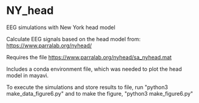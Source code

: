 # NY_head
EEG simulations with New York head model

Calculate EEG signals based on the head model from: https://www.parralab.org/nyhead/

Requires the file https://www.parralab.org/nyhead/sa_nyhead.mat

Includes a conda environment file, which was needed to plot the head model in mayavi.

To execute the simulations and store results to file, run 
"python3 make_data_figure6.py"
and to make the figure,
"python3 make_figure6.py"

